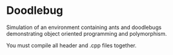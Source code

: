 # Doodlebug
Simulation of an environment containing ants and doodlebugs demonstrating object oriented programming and polymorphism.

You must compile all header and .cpp files together.
